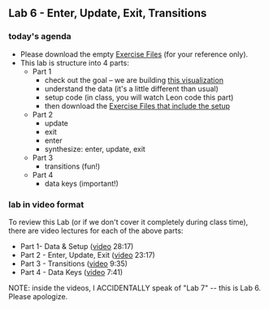 ## Lab 6 - Enter, Update, Exit, Transitions


### today's agenda
- Please download the empty [Exercise Files](https://github.com/leoneckert/critical-data-and-visualization-spring-2022/raw/main/labs/lab6/enter-update-exit-transition-empty.zip) (for your reference only).
- This lab is structure into 4 parts:
  - Part 1
    - check out the goal – we are building [this visualization](https://leoneckert.github.io/critical-data-and-visualization-spring-2022/labs/lab6/enter-update-exit-transition-finished/)
    - understand the data (it's a little different than usual)
    - setup code (in class, you will watch Leon code this part)
    - then download the [Exercise Files that include the setup](https://github.com/leoneckert/critical-data-and-visualization-spring-2022/raw/main/labs/lab6/enter-update-exit-transition-start.zip)
  - Part 2
    - update
    - exit
    - enter
    - synthesize: enter, update, exit
  - Part 3
    - transitions (fun!)
  - Part 4
    - data keys (important!)


### lab in video format

To review this Lab (or if we don't cover it completely during class time), there are video lectures for each of the above parts:
- Part 1- Data & Setup ([video](https://drive.google.com/file/d/1A1hVaqTvuVV2z00KdfgbhCoKjgauUkt5/view?usp=sharing) 28:17)
- Part 2 - Enter, Update, Exit ([video](https://drive.google.com/file/d/1bkZ1hLWDpCGcIHJ09GG1-epQqJUL-fkp/view?usp=sharing) 23:17)
- Part 3 - Transitions ([video](https://drive.google.com/file/d/1v9GnrG0J8gvs1GBsPHsSP9Sntz34Bpt4/view?usp=sharing) 9:35)
- Part 4 - Data Keys ([video](https://drive.google.com/file/d/1tX4l9DxaSebej9OQ2LP1RHY-t-3QG7m0/view?usp=sharing) 7:41)


NOTE: inside the videos, I ACCIDENTALLY speak of "Lab 7" -- this is Lab 6. Please apologize.
